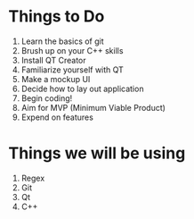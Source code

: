 # Things to Do

1. Learn the basics of git
2. Brush up on your C++ skills
3. Install QT Creator
4. Familiarize yourself with QT
4. Make a mockup UI
5. Decide how to lay out application
6. Begin coding!
7. Aim for MVP (Minimum Viable Product)
8. Expend on features

# Things we will be using

1. Regex
2. Git
3. Qt
4. C++
